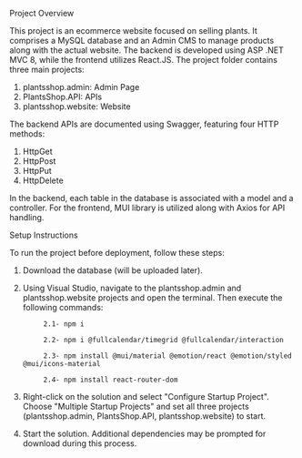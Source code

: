 Project Overview

This project is an ecommerce website focused on selling plants. It comprises a MySQL database and an Admin CMS to manage products along with the actual website. The backend is developed using ASP .NET MVC 8, while the frontend utilizes React.JS. The project folder contains three main projects:

1. plantsshop.admin: Admin Page
2. PlantsShop.API: APIs
3. plantsshop.website: Website
   
The backend APIs are documented using Swagger, featuring four HTTP methods:

1. HttpGet
2. HttpPost
3. HttpPut
4. HttpDelete
   
In the backend, each table in the database is associated with a model and a controller. For the frontend, MUI library is utilized along with Axios for API handling.

Setup Instructions

To run the project before deployment, follow these steps:

1. Download the database (will be uploaded later).
2. Using Visual Studio, navigate to the plantsshop.admin and plantsshop.website projects and open the terminal. Then execute the following commands:
   
            2.1- npm i

            2.2- npm i @fullcalendar/timegrid @fullcalendar/interaction
   
            2.3- npm install @mui/material @emotion/react @emotion/styled @mui/icons-material
   
            2.4- npm install react-router-dom
   
4. Right-click on the solution and select "Configure Startup Project". Choose "Multiple Startup Projects" and set all three projects (plantsshop.admin, PlantsShop.API, plantsshop.website) to start.
5. Start the solution. Additional dependencies may be prompted for download during this process.
